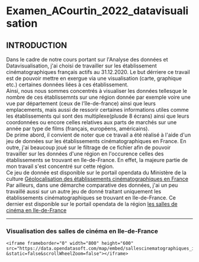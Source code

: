 # Examen_ACourtin_2022_datavisualisation

## INTRODUCTION

Dans le cadre de notre cours portant sur l'Analyse des données et Datavisualisation, j'ai choisi de travailler sur les établissement cinématographiques français actifs au 31.12.2020. Le but dérriere ce travail est de pouvoir mettre en exergue via une visualisation (carte, graphique etc.) certaines données liées à ces établissement.   
Ainsi, nous nous sommes concentrés à visualiser les données tellesque le nombre de ces établissemnts sur une région donnée par exemple voire une vue par département (ceux de l'île-de-france) ainsi que leurs emplacements, mais aussi de ressorir certaines informations utiles comme les établissements qui sont des multiplexe(plusde 8 écrans) ainsi que leurs coordonnées ou encore celles relatives aux parts de marchés sur une année par type de films (français, européens, américains).   
De prime abord, il convient de noter que ce travail a été réalisé à l'aide d'un jeu de données sur les établissements cinématographiques en France. En outre, j'ai beaucoup joué sur le filtrage de ce fichier afin de pouvoir travailler sur les données d'une région en l'occurence celles des établissements se trouvant en Ile-de-France. En effet, la majeure partie de mon travail s'est concentré sur cette région.  
Ce jeu de donnée est disponible sur le portail opendata du Ministère de la culture [Géolocalisation des établissements cinématographiques en France](https://data.culture.gouv.fr/explore/dataset/etablissements-cinematographiques/information/?dataChart=eyJxdWVyaWVzIjpbeyJjaGFydHMiOlt7InR5cGUiOiJjb2x1bW4iLCJmdW5jIjoiQ09VTlQiLCJzY2llbnRpZmljRGlzcGxheSI6dHJ1ZSwiY29sb3IiOiIjOGRhMGNiIn1dLCJ4QXhpcyI6InJlZ2lvbl9hZG1pbmlzdHJhdGl2ZSIsIm1heHBvaW50cyI6NTAsInNvcnQiOiIiLCJjb25maWciOnsiZGF0YXNldCI6ImV0YWJsaXNzZW1lbnRzLWNpbmVtYXRvZ3JhcGhpcXVlcyIsIm9wdGlvbnMiOnt9fX1dLCJ0aW1lc2NhbGUiOiIiLCJkaXNwbGF5TGVnZW5kIjp0cnVlLCJhbGlnbk1vbnRoIjp0cnVlfQ%3D%3D&location=5,46.53754,2.40395)  
Par ailleurs, dans une démarche comparative des données, j'ai un peu travaillé aussi sur un autre jeu de donné traitant uniquement les établissements cinématographiques se trouvant en Ile-de-France. Ce dernier est disponible sur le portail opendata de la région [les salles de cinéma en Ile-de-France ](https://data.iledefrance.fr/explore/dataset/les_salles_de_cinemas_en_ile-de-france/information/?location=10,49.07117,2.34764&basemap=jawg.streets)   
******
### Visualisation des salles de cinéma en Ile-de-France    

```
<iframe frameborder="0" width="800" height="600" src="https://data.opendatasoft.com/map/embed/sallescinematographiques_iledefrance/?&static=false&scrollWheelZoom=false"></iframe>
```
